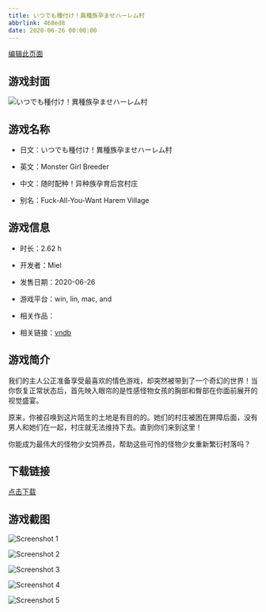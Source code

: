 ```yaml
---
title: いつでも種付け！異種族孕ませハーレム村
abbrlink: 468ed8
date: 2020-06-26 00:00:00
---
```

[编辑此页面](https://github.com/ACG-3/ADV3-source/blob/main/source/_posts/games/%E3%81%84%E3%81%A4%E3%81%A7%E3%82%82%E7%A8%AE%E4%BB%98%E3%81%91%EF%BC%81%E7%95%B0%E7%A8%AE%E6%97%8F%E5%AD%95%E3%81%BE%E3%81%9B%E3%83%8F%E3%83%BC%E3%83%AC%E3%83%A0%E6%9D%91.md)

## 游戏封面

![いつでも種付け！異種族孕ませハーレム村](https://pan.timero.xyz/d/onedrive/img_lib_001/%E3%81%84%E3%81%A4%E3%81%A7%E3%82%82%E7%A8%AE%E4%BB%98%E3%81%91%EF%BC%81%E7%95%B0%E7%A8%AE%E6%97%8F%E5%AD%95%E3%81%BE%E3%81%9B%E3%83%8F%E3%83%BC%E3%83%AC%E3%83%A0%E6%9D%91_cover.avif)


## 游戏名称

- 日文：いつでも種付け！異種族孕ませハーレム村
- 英文：Monster Girl Breeder
- 中文：随时配种！异种族孕育后宫村庄

- 别名：Fuck-All-You-Want Harem Village


## 游戏信息

- 时长：2.62 h
- 开发者：Miel
- 发售日期：2020-06-26
- 游戏平台：win, lin, mac, and
- 相关作品：

- 相关链接：[vndb](https://vndb.org/v28667)


## 游戏简介

我们的主人公正准备享受最喜欢的情色游戏，却突然被带到了一个奇幻的世界！当你恢复正常状态后，首先映入眼帘的是性感怪物女孩的胸部和臀部在你面前展开的视觉盛宴。

原来，你被召唤到这片陌生的土地是有目的的。她们的村庄被困在屏障后面，没有男人和她们在一起，村庄就无法维持下去。直到你们来到这里！

你能成为最伟大的怪物少女饲养员，帮助这些可怜的怪物少女重新繁衍村落吗？




## 下载链接

[点击下载](https://pan.timero.xyz/onedrive/adv_lib_001/%E3%81%84%E3%81%A4%E3%81%A7%E3%82%82%E7%A8%AE%E4%BB%98%E3%81%91%EF%BC%81%E7%95%B0%E7%A8%AE%E6%97%8F%E5%AD%95%E3%81%BE%E3%81%9B%E3%83%8F%E3%83%BC%E3%83%AC%E3%83%A0%E6%9D%91)


## 游戏截图


![Screenshot 1](https://pan.timero.xyz/d/onedrive/img_lib_001/%E3%81%84%E3%81%A4%E3%81%A7%E3%82%82%E7%A8%AE%E4%BB%98%E3%81%91%EF%BC%81%E7%95%B0%E7%A8%AE%E6%97%8F%E5%AD%95%E3%81%BE%E3%81%9B%E3%83%8F%E3%83%BC%E3%83%AC%E3%83%A0%E6%9D%91_Screenshot_1.avif)

![Screenshot 2](https://pan.timero.xyz/d/onedrive/img_lib_001/%E3%81%84%E3%81%A4%E3%81%A7%E3%82%82%E7%A8%AE%E4%BB%98%E3%81%91%EF%BC%81%E7%95%B0%E7%A8%AE%E6%97%8F%E5%AD%95%E3%81%BE%E3%81%9B%E3%83%8F%E3%83%BC%E3%83%AC%E3%83%A0%E6%9D%91_Screenshot_2.avif)

![Screenshot 3](https://pan.timero.xyz/d/onedrive/img_lib_001/%E3%81%84%E3%81%A4%E3%81%A7%E3%82%82%E7%A8%AE%E4%BB%98%E3%81%91%EF%BC%81%E7%95%B0%E7%A8%AE%E6%97%8F%E5%AD%95%E3%81%BE%E3%81%9B%E3%83%8F%E3%83%BC%E3%83%AC%E3%83%A0%E6%9D%91_Screenshot_3.avif)

![Screenshot 4](https://pan.timero.xyz/d/onedrive/img_lib_001/%E3%81%84%E3%81%A4%E3%81%A7%E3%82%82%E7%A8%AE%E4%BB%98%E3%81%91%EF%BC%81%E7%95%B0%E7%A8%AE%E6%97%8F%E5%AD%95%E3%81%BE%E3%81%9B%E3%83%8F%E3%83%BC%E3%83%AC%E3%83%A0%E6%9D%91_Screenshot_4.avif)

![Screenshot 5](https://pan.timero.xyz/d/onedrive/img_lib_001/%E3%81%84%E3%81%A4%E3%81%A7%E3%82%82%E7%A8%AE%E4%BB%98%E3%81%91%EF%BC%81%E7%95%B0%E7%A8%AE%E6%97%8F%E5%AD%95%E3%81%BE%E3%81%9B%E3%83%8F%E3%83%BC%E3%83%AC%E3%83%A0%E6%9D%91_Screenshot_5.avif)

